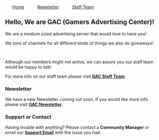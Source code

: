 <nav>
  <ul>
    <a href='https://gac-d.github.io/GAC-Website/'>Home</a>
    &nbsp;&nbsp;&nbsp;&nbsp;&nbsp;&nbsp;&nbsp;&nbsp;&nbsp;&nbsp;<a href='https://gac-d.github.io/GAC-Website/newsletter'>Newsletter</a>
    &nbsp;&nbsp;&nbsp;&nbsp;&nbsp;&nbsp;&nbsp;&nbsp;&nbsp;&nbsp;<a href='https://gac-d.github.io/GAC-Website/staff-team'>Staff Team</a>
  </ul>
</nav>

## Hello, We are GAC (Gamers Advertising Center)!

We are a medium sized advertising server that would love to have you!

We tons of channels for all different kinds of things we also do giveaways!

<br>

Although our members might not active, we can assure you our staff team would be happy to talk!


For more info on our staff team please visit **[GAC Staff Team](https://gac-d.github.io/GAC-Website/staff-team)**

### Newsletter

We have a new Newsletter coming out soon. If you would like more info please visit **[GAC Newsletter](https://gac-d.github.io/GAC-Website/newsletter)**.

### Support or Contact

Having trouble with anything? Please contact a **Community Manager** or email our **[Support Email](https://mail.google.com/mail/u/2/#inbox?compose=CllgCJfqcBHlvkTkJhfCVFkLhlkCBCPqVRBqlVWNHFwGHtpJdnpqLLlcZxFqjgKWTgwFmZNrwPg)** with the issue you had.
